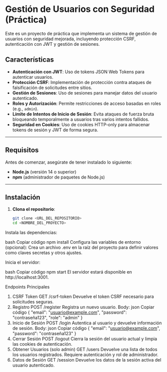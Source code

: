 # Gestión de Usuarios con Seguridad (Práctica)

Este es un proyecto de práctica que implementa un sistema de gestión de usuarios con seguridad mejorada, incluyendo protección CSRF, autenticación con JWT y gestión de sesiones.

## Características

- **Autenticación con JWT**: Uso de tokens JSON Web Tokens para autenticar usuarios.
- **Protección CSRF**: Implementación de protección contra ataques de falsificación de solicitudes entre sitios.
- **Gestión de Sesiones**: Uso de sesiones para manejar datos del usuario autenticado.
- **Roles y Autorización**: Permite restricciones de acceso basadas en roles (e.g., `admin`).
- **Límite de Intentos de Inicio de Sesión**: Evita ataques de fuerza bruta bloqueando temporalmente a usuarios tras varios intentos fallidos.
- **Seguridad en Cookies**: Uso de cookies HTTP-only para almacenar tokens de sesión y JWT de forma segura.

---

## Requisitos

Antes de comenzar, asegúrate de tener instalado lo siguiente:

- **Node.js** (versión 14 o superior)
- **npm** (administrador de paquetes de Node.js)

---

## Instalación

1. **Clona el repositorio**:
   ```bash
   git clone <URL_DEL_REPOSITORIO>
   cd <NOMBRE_DEL_PROYECTO>
Instala las dependencias:

bash
Copiar código
npm install
Configura las variables de entorno (opcional): Crea un archivo .env en la raíz del proyecto para definir valores como claves secretas y otros ajustes.

Inicia el servidor:

bash
Copiar código
npm start
El servidor estará disponible en http://localhost:3001.

Endpoints Principales
1. CSRF Token
GET /csrf-token
Devuelve el token CSRF necesario para solicitudes seguras.
2. Registro
POST /register
Registra un nuevo usuario.
Body:
json
Copiar código
{
  "email": "usuario@example.com",
  "password": "contraseña123",
  "role": "admin"
}
3. Inicio de Sesión
POST /login
Autentica al usuario y devuelve información de sesión.
Body:
json
Copiar código
{
  "email": "usuario@example.com",
  "password": "contraseña123"
}
4. Cerrar Sesión
POST /logout
Cierra la sesión del usuario actual y limpia las cookies de autenticación.
5. Obtener Usuarios (solo admin)
GET /users
Devuelve una lista de todos los usuarios registrados.
Requiere autenticación y rol de administrador.
6. Datos de Sesión
GET /session
Devuelve los datos de la sesión activa del usuario autenticado.
